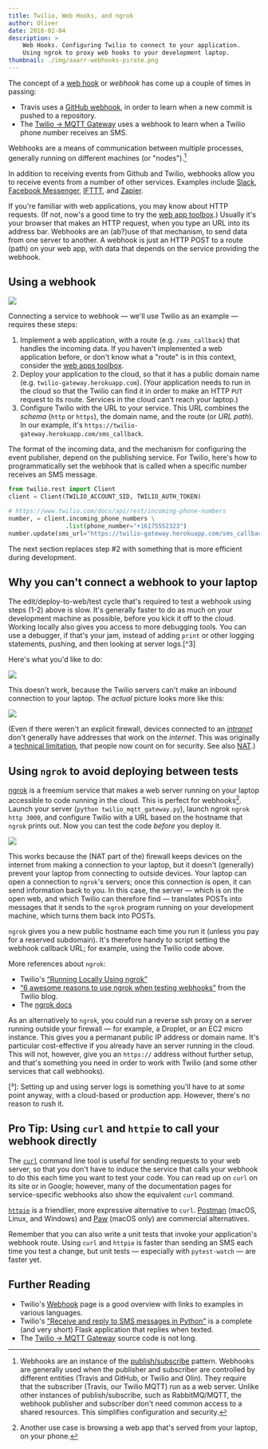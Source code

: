 ```yaml
---
title: Twilio, Web Hooks, and ngrok
author: Oliver
date: 2018-02-04
description: >
    Web Hooks. Configuring Twilio to connect to your application.
    Using ngrok to proxy web hooks to your development laptop.
thumbnail: ./img/aaarr-webhooks-pirate.png
---
```


The concept of a [web hook](https://en.wikipedia.org/wiki/Webhook) or *webhook*
has come up a couple of times in passing:

* Travis uses a [GitHub webhook](https://developer.github.com/webhooks/), in
  order to learn when a new commit is pushed to a repository.
* The [Twilio → MQTT Gateway](https://github.com/olin-build/twilio-mqtt-gateway)
  uses a webhook to learn when a Twilio phone number receives an SMS.

Webhooks are a means of communication between multiple processes, generally
running on different machines (or "nodes").[^1]

In addition to receiving events from Github and Twilio, webhooks allow you to
receive events from a number of other services. Examples include
[Slack](https://api.slack.com/incoming-webhooks), [Facebook Messenger](https://developers.facebook.com/docs/messenger-platform/getting-started/webhook-setup),
[IFTTT](https://ifttt.com/maker_webhooks), and [Zapier](https://zapier.com/).

If you're familiar with web applications, you may know about HTTP requests. (If not, now's a good time to try the [web app toolbox](https://toolboxes.olin.build/).) Usually it's your browser that makes an HTTP request, when you type an URL into its address bar. Webhooks are an (ab?)use of that mechanism, to send data from one server to another. A webhook is just an HTTP POST to a route (path) on your web app, with data that depends on the service providing the webhook.

## Using a webhook

![](./img/ngrok-1.png)

Connecting a service to webhook — we'll use Twilio as an example — requires
these steps:

1. Implement a web application, with a route (e.g. `/sms_callback`) that
   handles the incoming data.
   If you haven't implemented a web application before, or don't know what
   a "route" is in this context, consider the [web apps toolbox](https://toolboxes.olin.build/).
2. Deploy your application to the cloud, so that it has a public domain name
   (e.g. `twilio-gateway.herokuapp.com`). (Your application needs to run in the
   cloud so that the Twilio can find it in order to make an HTTP `PUT` request
   to its route. Services in the cloud can't reach your laptop.)
3. Configure Twilio with the URL to your service. This URL combines the
   *schema* (`http` or `https`), the domain name, and the route (or *URL path*).
   In our example, it's `https://twilio-gateway.herokuapp.com/sms_callback`.

The format of the incoming data, and the mechanism for configuring the event
publisher, depend on the publishing service. For Twilio, here's how to
programmatically set the webhook that is called when a specific number
receives an SMS message.

```python
from twilio.rest import Client
client = Client(TWILIO_ACCOUNT_SID, TWILIO_AUTH_TOKEN)

# https://www.twilio.com/docs/api/rest/incoming-phone-numbers
number, = client.incoming_phone_numbers \
                .list(phone_number="+16175552323")
number.update(sms_url="https://twilio-gateway.herokuapp.com/sms_callback")
```

The next section replaces step #2 with something that is more efficient
during development.

## Why you can't connect a webhook to your laptop

The edit/deploy-to-web/test cycle that's required to test a webhook using steps
(1-2) above is slow. It's generally faster to do as much on your development
machine as possible, before you kick it off to the cloud. Working locally also
gives you access to more debugging tools. You can use a debugger, if that's your jam, instead of adding `print` or other logging statements, pushing, and then looking at server logs.[^3]

Here's what you'd like to do:

![](./img/ngrok-2.png)

This doesn't work, because the Twilio servers can't make an inbound connection to your laptop. The *actual* picture looks more like this:

![](./img/ngrok-3.png)

(Even if there weren't an explicit firewall, devices connected to an [*intranet*](https://en.wikipedia.org/wiki/Intranet) don't generally have addresses that work on the *internet*. This was originally a [technical limitation](https://en.wikipedia.org/wiki/IPv4_address_exhaustion), that people now count on for security. See also [NAT](https://en.wikipedia.org/wiki/Network_address_translation).)

## Using `ngrok` to avoid deploying between tests

[ngrok](https://ngrok.com/) is a freemium service that makes a web server
running on your laptop accessible to code running in the cloud. This is
perfect for webhooks[^2]. Launch your server (`python twilio_mqtt_gateway.py`),
launch ngrok `ngrok http 3000`, and configure Twilio with a URL based on
the hostname that `ngrok` prints out. Now you can test the code *before*
you deploy it.

![](./img/ngrok-4.png)

This works because the (NAT part of the) firewall keeps devices on the internet from making a connection to your laptop, but it doesn't (generally) prevent your laptop from connecting to outside devices. Your laptop can open a connection to `ngrok`'s servers; once this connection is open, it can send information back to you. In this case, the server — which is on the open web, and which Twilio can therefore find — translates POSTs into messages that it sends to the `ngrok` program running on your development machine, which turns them back into POSTs.

`ngrok` gives you a new public hostname each time you run it (unless you pay
for a reserved subdomain). It's therefore handy to script setting the webhook
callback URL; for example, using the Twilio code above.

More references about `ngrok`:

* Twilio's [“Running Locally Using ngrok”](https://www.twilio.com/docs/guides/client/server#running-locally-using-ngrok)
* [“6 awesome reasons to use ngrok when testing webhooks”](https://www.twilio.com/blog/2015/09/6-awesome-reasons-to-use-ngrok-when-testing-webhooks.html) from the Twilio blog.
* The [ngrok docs](https://ngrok.com/docs)

As an alternatively to `ngrok`, you could run a reverse ssh proxy on a server running outside your firewall — for example, a Droplet, or an EC2 micro instance. This gives you a permanant public IP address or domain name. It's particular cost-effective if you already have an server running in the cloud. This will not, however, give you an `https://` address without further setup, and that's something you need in order to work with Twilio (and some other services that call webhooks).

[³]: Setting up and using server logs is something you'll have to at *some* point anyway, with a cloud-based or production app. However, there's no reason to rush it.

## Pro Tip: Using `curl` and `httpie` to call your webhook directly

The [`curl`](https://curl.haxx.se/) command line tool is useful for sending
requests to your web server, so that you don't have to induce the service that
calls your webhook to do this each time you want to test your code. You can read
up on `curl` on its site or in Google; however, many of the documentation pages
for service-specific webhooks also show the equivalent `curl` command.

[`httpie`](https://httpie.org/) is a friendlier, more expressive alternative to
`curl`. [Postman](https://www.getpostman.com) (macOS, Linux, and Windows) and
[Paw](https://paw.cloud) (macOS only) are commercial alternatives.

Remember that you can also write a unit tests that invoke your application's
webhook route. Using `curl` and `httpie` is faster than sending an SMS each
time you test a change, but unit tests — especially with `pytest-watch` — are
faster yet.

## Further Reading

* Twilio's [Webhook](https://www.twilio.com/docs/glossary/what-is-a-webhook)
  page is a good overview with links to examples in various languages.
* Twilio's ["Receive and reply to SMS messages in
  Python"](https://www.twilio.com/docs/guides/how-to-receive-and-reply-in-python)
  is a complete (and very short) Flask application that replies when texted.
* The [Twilio → MQTT Gateway](https://github.com/olin-build/twilio-mqtt-gateway)
  source code is not long.

[^1]: Webhooks are an instance of the
    [publish/subscribe](http://www.enterpriseintegrationpatterns.com/patterns/messaging/PublishSubscribeChannel.html)
    pattern. Webhooks are generally used when the publisher and subscriber are
    controlled by different entities (Travis and GitHub, or Twilio and Olin).
    They require that the subscriber (Travis, our Twilio MQTT) run as a web
    server. Unlike other instances of publish/subscribe, such as RabbitMQ/MQTT,
    the webhook publisher and subscriber don't need common access to a shared
    resources. This simplifies configuration and security.

[^2]: Another use case is browsing a web app that's served from your laptop, on
      your phone.
